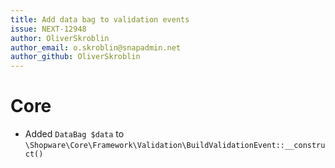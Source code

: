 ```yaml
---
title: Add data bag to validation events
issue: NEXT-12948
author: OliverSkroblin
author_email: o.skroblin@snapadmin.net 
author_github: OliverSkroblin
---
```

# Core
* Added `DataBag $data` to `\Shopware\Core\Framework\Validation\BuildValidationEvent::__construct()`
